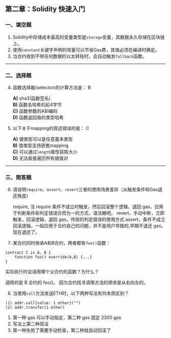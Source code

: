 ## 第二章：Solidity 快速入门

### 一、填空题

1. Solidity中存储成本最高的变量类型是`storage`变量，其数据永久存储在区块链上。  
2. 使用`constant`关键字声明的常量可以节省Gas费，其值必须在编译时确定。  
4. 当合约收到不带任何数据的以太转账时，会自动触发`fallback`函数。  

---

### 二、选择题

4. 函数选择器(selector)的计算方法是： B 

   **A)** sha3(函数签名)  
   **B)** 函数名哈希的前4字节  
   **C)** 函数参数的ABI编码  
   **D)** 函数返回值的类型哈希  

5. 以下关于mapping的叙述错误的是： C 

   **A)** 键类型可以是任意基本类型  
   **B)** 值类型支持嵌套mapping  
   **C)** 可以通过`length`属性获取大小  
   **D)** 无法直接遍历所有键值对  

---

### 三、简答题

6. 请说明`require`、`assert`、`revert`三者的使用场景差异（从触发条件和Gas退还角度）

   require, 当 require 条件不成立时触发，然后回滚整个逻辑，退回 gas，应用于判断条件和判定错误合而为一的方式，语法糖吧。
   revert，手动中断，立即触发，回滚逻辑，退回 gas。传统的判定错误的使用方式
   assert，条件不成立回滚逻辑，一般应用于合约自己的问题，并不是用户导致的,早期不退还 gas，现在退还了。
    

7. 某合约同时继承A和B合约，两者都有`foo()`函数：

```solidity
contract C is A, B {
    function foo() override(A,B) {...}
}
```

实际执行时会调用哪个父合约的函数？为什么？

调用的是 B 合约的 foo()。
因为合约找寻调用方法的顺序是从右向左的。


8. 当使用`call`方法发送ETH时，以下两种写法有何本质区别？

```solidity
(1) addr.call{value: 1 ether}("")
(2) addr.transfer(1 ether)
```
   1. 第一种 gas 可以手动指定，第二种 gas 固定 2300 gas 
   2. 写法上第二种简洁
   3. 第一种失败了需要手动检查，第二种就自动回滚了
 
